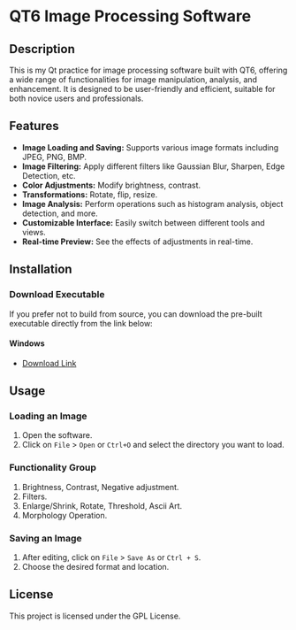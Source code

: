 # QT6 Image Processing Software

## Description

This is my Qt practice for image processing software built with QT6, offering a wide range of functionalities for image manipulation, analysis, and enhancement. It is designed to be user-friendly and efficient, suitable for both novice users and professionals.

## Features

- **Image Loading and Saving:** Supports various image formats including JPEG, PNG, BMP.
- **Image Filtering:** Apply different filters like Gaussian Blur, Sharpen, Edge Detection, etc.
- **Color Adjustments:** Modify brightness, contrast.
- **Transformations:** Rotate, flip, resize.
- **Image Analysis:** Perform operations such as histogram analysis, object detection, and more.
- **Customizable Interface:** Easily switch between different tools and views.
- **Real-time Preview:** See the effects of adjustments in real-time.

## Installation

### Download Executable

If you prefer not to build from source, you can download the pre-built executable directly from the link below:
#### Windows
- [Download Link](https://github.com/Vope17/Qt6_ImageProcess/releases/tag/v1.0.0)

## Usage

### Loading an Image

1. Open the software.
2. Click on `File` > `Open` or `Ctrl+O` and select the directory you want to load.

### Functionality Group 

1. Brightness, Contrast, Negative adjustment.
2. Filters.
3. Enlarge/Shrink, Rotate, Threshold, Ascii Art.
4. Morphology Operation.

### Saving an Image

1. After editing, click on `File` > `Save As` or `Ctrl + S`.
2. Choose the desired format and location.

## License

This project is licensed under the GPL License.



